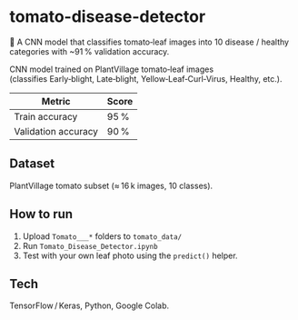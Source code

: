 # tomato-disease-detector
🍅 A CNN model that classifies tomato‑leaf images into 10 disease / healthy categories with ~91 % validation accuracy.


CNN model trained on PlantVillage tomato‑leaf images  
(classifies Early‑blight, Late‑blight, Yellow‑Leaf‑Curl‑Virus, Healthy, etc.).

| Metric | Score |
|--------|-------|
| Train accuracy | 95 % |
| Validation accuracy | 90 % |

## Dataset
PlantVillage tomato subset (≈ 16 k images, 10 classes).

## How to run
1. Upload `Tomato___*` folders to `tomato_data/`
2. Run `Tomato_Disease_Detector.ipynb`
3. Test with your own leaf photo using the `predict()` helper.

## Tech
TensorFlow / Keras, Python, Google Colab.

